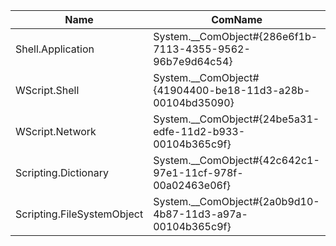 | Name | ComName |
| - | - |
| Shell.Application | System.__ComObject#{286e6f1b-7113-4355-9562-96b7e9d64c54} |
| WScript.Shell | System.__ComObject#{41904400-be18-11d3-a28b-00104bd35090} |
| WScript.Network | System.__ComObject#{24be5a31-edfe-11d2-b933-00104b365c9f} |
| Scripting.Dictionary | System.__ComObject#{42c642c1-97e1-11cf-978f-00a02463e06f} |
| Scripting.FileSystemObject | System.__ComObject#{2a0b9d10-4b87-11d3-a97a-00104b365c9f} |
